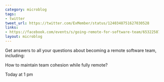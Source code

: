```yaml
---
category: microblog
tags:
- twitter
tweet_url: https://twitter.com/ExMember/status/1240348751627030528
links:
- https://facebook.com/events/s/going-remote-for-software-team/653225875438479/
layout: microblog
---
```

Get answers to all your questions about becoming a remote software team, including:

How to maintain team cohesion while fully remote?

Today at 1 pm
